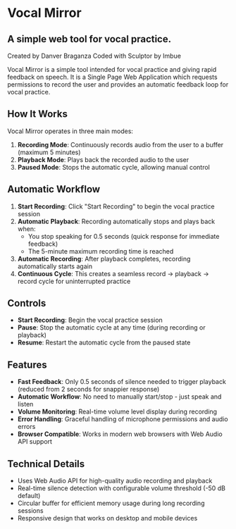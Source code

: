 # Vocal Mirror
## A simple web tool for vocal practice.

Created by Danver Braganza
Coded with Sculptor by Imbue

Vocal Mirror is a simple tool intended for vocal practice and giving rapid
feedback on speech. It is a Single Page Web Application which requests
permissions to record the user and provides an automatic feedback loop for
vocal practice.

## How It Works

Vocal Mirror operates in three main modes:

1. **Recording Mode**: Continuously records audio from the user to a buffer (maximum 5 minutes)
2. **Playback Mode**: Plays back the recorded audio to the user  
3. **Paused Mode**: Stops the automatic cycle, allowing manual control

## Automatic Workflow

1. **Start Recording**: Click "Start Recording" to begin the vocal practice session
2. **Automatic Playback**: Recording automatically stops and plays back when:
   - You stop speaking for 0.5 seconds (quick response for immediate feedback)
   - The 5-minute maximum recording time is reached
3. **Automatic Recording**: After playback completes, recording automatically starts again
4. **Continuous Cycle**: This creates a seamless record → playback → record cycle for uninterrupted practice

## Controls

- **Start Recording**: Begin the vocal practice session
- **Pause**: Stop the automatic cycle at any time (during recording or playback)
- **Resume**: Restart the automatic cycle from the paused state

## Features

- **Fast Feedback**: Only 0.5 seconds of silence needed to trigger playback (reduced from 2 seconds for snappier response)
- **Automatic Workflow**: No need to manually start/stop - just speak and listen
- **Volume Monitoring**: Real-time volume level display during recording
- **Error Handling**: Graceful handling of microphone permissions and audio errors
- **Browser Compatible**: Works in modern web browsers with Web Audio API support

## Technical Details

- Uses Web Audio API for high-quality audio recording and playback
- Real-time silence detection with configurable volume threshold (-50 dB default)
- Circular buffer for efficient memory usage during long recording sessions
- Responsive design that works on desktop and mobile devices
